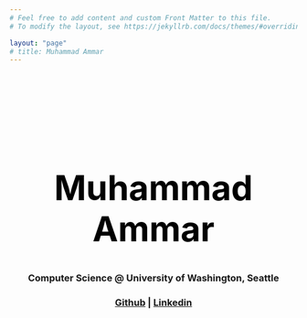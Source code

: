 ```yaml
---
# Feel free to add content and custom Front Matter to this file.
# To modify the layout, see https://jekyllrb.com/docs/themes/#overriding-theme-defaults

layout: "page"
# title: Muhammad Ammar
---
```


<style>
h1 {
  text-align: center;
  font-size: 60px;
  margin-top: 180px;
  color: black
}
h3 {
  text-align: center;
}
body {
  /* background-image: url('./assets/vsCodeWallpaper.png');r
  background-position: center; */
  /* background-size: 1920px 845px; */
  /* ratiod 1008px 760px */
  /* fixed: 1920px 845px */
  /* covered: 1920px 969px */
}
</style>

<body>
<div id="particles-js"></div>
<script src="particles.js"></script>

<h1> Muhammad Ammar </h1>
<h3> Computer Science @ University of Washington, Seattle </h3>
<h3> <a href="https://github.com/ammarj0987">Github</a> | <a href="https://www.linkedin.com/in/muhammad-ammar-96776b236/">Linkedin</a> </h3>
</body>